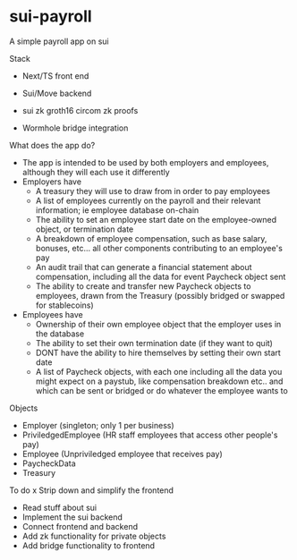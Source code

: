 # sui-payroll
A simple payroll app on sui

Stack
- Next/TS front end
- Sui/Move backend

- sui zk groth16 circom zk proofs
- Wormhole bridge integration

What does the app do?
- The app is intended to be used by both employers and employees, although they will each use it differently
- Employers have 
    - A treasury they will use to draw from in order to pay employees
    - A list of employees currently on the payroll and their relevant information; ie employee database on-chain
    - The ability to set an employee start date on the employee-owned object, or termination date
    - A breakdown of employee compensation, such as base salary, bonuses, etc... all other components contributing to an employee's pay
    - An audit trail that can generate a financial statement about compensation, including all the data for event Paycheck object sent
    - The ability to create and transfer new Paycheck objects to employees, drawn from the Treasury (possibly bridged or swapped for stablecoins)
- Employees have
    - Ownership of their own employee object that the employer uses in the database
    - The ability to set their own termination date (if they want to quit)
    - DONT have the ability to hire themselves by setting their own start date
    - A list of Paycheck objects, with each one including all the data you might expect on a paystub, like compensation breakdown etc.. and which can be sent or bridged or do whatever the employee wants to 

Objects
- Employer (singleton; only 1 per business)
- PriviledgedEmployee (HR staff employees that access other people's pay)
- Employee (Unpriviledged employee that receives pay)
- PaycheckData
- Treasury



To do
x Strip down and simplify the frontend
- Read stuff about sui 
- Implement the sui backend
- Connect frontend and backend
- Add zk functionality for private objects
- Add bridge functionality to frontend

